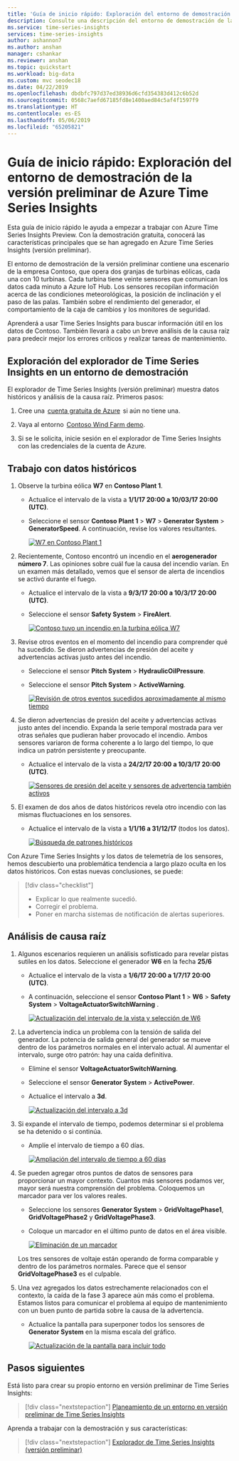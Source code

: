 ```yaml
---
title: 'Guía de inicio rápido: Exploración del entorno de demostración de la versión preliminar de Azure Time Series Insights | Microsoft Docs'
description: Consulte una descripción del entorno de demostración de la versión preliminar de Azure Time Series Insights.
ms.service: time-series-insights
services: time-series-insights
author: ashannon7
ms.author: anshan
manager: cshankar
ms.reviewer: anshan
ms.topic: quickstart
ms.workload: big-data
ms.custom: mvc seodec18
ms.date: 04/22/2019
ms.openlocfilehash: dbdbfc797d37ed38936d6cfd354383d412c6b52d
ms.sourcegitcommit: 0568c7aefd67185fd8e1400aed84c5af4f1597f9
ms.translationtype: HT
ms.contentlocale: es-ES
ms.lasthandoff: 05/06/2019
ms.locfileid: "65205821"
---
```

# <a name="quickstart-explore-the-azure-time-series-insights-preview-demo-environment"></a>Guía de inicio rápido: Exploración del entorno de demostración de la versión preliminar de Azure Time Series Insights

Esta guía de inicio rápido le ayuda a empezar a trabajar con Azure Time Series Insights Preview. Con la demostración gratuita, conocerá las características principales que se han agregado en Azure Time Series Insights (versión preliminar).

El entorno de demostración de la versión preliminar contiene una escenario de la empresa Contoso, que opera dos granjas de turbinas eólicas, cada una con 10 turbinas. Cada turbina tiene veinte sensores que comunican los datos cada minuto a Azure IoT Hub. Los sensores recopilan información acerca de las condiciones meteorológicas, la posición de inclinación y el paso de las palas. También sobre el rendimiento del generador, el comportamiento de la caja de cambios y los monitores de seguridad.

 Aprenderá a usar Time Series Insights para buscar información útil en los datos de Contoso. También llevará a cabo un breve análisis de la causa raíz para predecir mejor los errores críticos y realizar tareas de mantenimiento.

## <a name="explore-the-time-series-insights-explorer-in-a-demo-environment"></a>Exploración del explorador de Time Series Insights en un entorno de demostración

El explorador de Time Series Insights (versión preliminar) muestra datos históricos y análisis de la causa raíz. Primeros pasos:

1. Cree una  [cuenta gratuita de Azure](https://azure.microsoft.com/free/?ref=microsoft.com&utm_source=microsoft.com&utm_medium=docs&utm_campaign=visualstudio)  si aún no tiene una.

1. Vaya al entorno  [Contoso Wind Farm demo](https://insights.timeseries.azure.com/preview/samples).  

1. Si se le solicita, inicie sesión en el explorador de Time Series Insights con las credenciales de la cuenta de Azure.

## <a name="work-with-historical-data"></a>Trabajo con datos históricos

1. Observe la turbina eólica **W7** en **Contoso Plant 1**.  

    * Actualice el intervalo de la vista a **1/1/17 20:00 a 10/03/17 20:00 (UTC)**.
    * Seleccione el sensor **Contoso Plant 1** > **W7** > **Generator System** > **GeneratorSpeed**. A continuación, revise los valores resultantes.

      [![W7 en Contoso Plant 1](media/v2-update-quickstart/quickstart-one.png)](media/v2-update-quickstart/quickstart-one.png#lightbox)

1. Recientemente, Contoso encontró un incendio en el **aerogenerador número 7**. Las opiniones sobre cuál fue la causa del incendio varían. En un examen más detallado, vemos que el sensor de alerta de incendios se activó durante el fuego.

    * Actualice el intervalo de la vista a **9/3/17 20:00 a 10/3/17 20:00 (UTC)**.
    * Seleccione el sensor **Safety System** > **FireAlert**.

      [![Contoso tuvo un incendio en la turbina eólica W7](media/v2-update-quickstart/quickstart-two.png)](media/v2-update-quickstart/quickstart-two.png#lightbox)

1. Revise otros eventos en el momento del incendio para comprender qué ha sucedido. Se dieron advertencias de presión del aceite y advertencias activas justo antes del incendio.

    * Seleccione el sensor **Pitch System** > **HydraulicOilPressure**.
    * Seleccione el sensor **Pitch System** > **ActiveWarning**.

      [![Revisión de otros eventos sucedidos aproximadamente al mismo tiempo](media/v2-update-quickstart/quickstart-three.png)](media/v2-update-quickstart/quickstart-three.png#lightbox)

1. Se dieron advertencias de presión del aceite y advertencias activas justo antes del incendio. Expanda la serie temporal mostrada para ver otras señales que pudieran haber provocado el incendio. Ambos sensores variaron de forma coherente a lo largo del tiempo, lo que indica un patrón persistente y preocupante.

    * Actualice el intervalo de la vista a **24/2/17 20:00 a 10/3/17 20:00 (UTC)**.

      [![Sensores de presión del aceite y sensores de advertencia también activos](media/v2-update-quickstart/quickstart-four.png)](media/v2-update-quickstart/quickstart-four.png#lightbox)

1. El examen de dos años de datos históricos revela otro incendio con las mismas fluctuaciones en los sensores.

    * Actualice el intervalo de la vista a **1/1/16 a 31/12/17** (todos los datos).

      [![Búsqueda de patrones históricos](media/v2-update-quickstart/quickstart-five.png)](media/v2-update-quickstart/quickstart-five.png#lightbox)

Con Azure Time Series Insights y los datos de telemetría de los sensores, hemos descubierto una problemática tendencia a largo plazo oculta en los datos históricos. Con estas nuevas conclusiones, se puede:

> [!div class="checklist"]
> * Explicar lo que realmente sucedió.
> * Corregir el problema.
> * Poner en marcha sistemas de notificación de alertas superiores.

## <a name="root-cause-analysis"></a>Análisis de causa raíz

1. Algunos escenarios requieren un análisis sofisticado para revelar pistas sutiles en los datos. Seleccione el generador **W6** en la fecha **25/6**

    * Actualice el intervalo de la vista a **1/6/17 20:00 a 1/7/17 20:00 (UTC)**.
    * A continuación, seleccione el sensor **Contoso Plant 1** > **W6** > **Safety System** > **VoltageActuatorSwitchWarning** .

      [![Actualización del intervalo de la vista y selección de W6](media/v2-update-quickstart/quickstart-six.png)](media/v2-update-quickstart/quickstart-six.png#lightbox)

1. La advertencia indica un problema con la tensión de salida del generador. La potencia de salida general del generador se mueve dentro de los parámetros normales en el intervalo actual. Al aumentar el intervalo, surge otro patrón: hay una caída definitiva.

    * Elimine el sensor **VoltageActuatorSwitchWarning**.
    * Seleccione el sensor **Generator System** > **ActivePower**.
    * Actualice el intervalo a **3d**.

      [![Actualización del intervalo a 3d](media/v2-update-quickstart/quickstart-seven.png)](media/v2-update-quickstart/quickstart-seven.png#lightbox)

1. Si expande el intervalo de tiempo, podemos determinar si el problema se ha detenido o si continúa.

    * Amplíe el intervalo de tiempo a 60 días.

      [![Ampliación del intervalo de tiempo a 60 días](media/v2-update-quickstart/quickstart-eight.png)](media/v2-update-quickstart/quickstart-eight.png#lightbox)

1. Se pueden agregar otros puntos de datos de sensores para proporcionar un mayor contexto. Cuantos más sensores podamos ver, mayor será nuestra comprensión del problema. Coloquemos un marcador para ver los valores reales. 

    * Seleccione los sensores **Generator System** > **GridVoltagePhase1**, **GridVoltagePhase2** y **GridVoltagePhase3**.
    * Coloque un marcador en el último punto de datos en el área visible.

      [![Eliminación de un marcador](media/v2-update-quickstart/quickstart-nine.png)](media/v2-update-quickstart/quickstart-nine.png#lightbox)

    Los tres sensores de voltaje están operando de forma comparable y dentro de los parámetros normales. Parece que el sensor **GridVoltagePhase3** es el culpable.

1. Una vez agregados los datos estrechamente relacionados con el contexto, la caída de la fase 3 aparece aún más como el problema. Estamos listos para comunicar el problema al equipo de mantenimiento con un buen punto de partida sobre la causa de la advertencia.  

    * Actualice la pantalla para superponer todos los sensores de **Generator System** en la misma escala del gráfico.

       [![Actualización de la pantalla para incluir todo](media/v2-update-quickstart/quickstart-ten.png)](media/v2-update-quickstart/quickstart-ten.png#lightbox)

## <a name="next-steps"></a>Pasos siguientes

Está listo para crear su propio entorno en versión preliminar de Time Series Insights:

> [!div class="nextstepaction"]
> [Planeamiento de un entorno en versión preliminar de Time Series Insights](time-series-insights-update-plan.md)

Aprenda a trabajar con la demostración y sus características:

> [!div class="nextstepaction"]
> [Explorador de Time Series Insights (versión preliminar)](time-series-insights-update-explorer.md)
